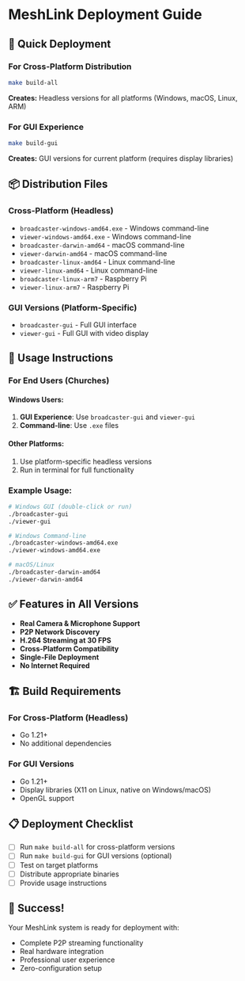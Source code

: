 # MeshLink Deployment Guide

## 🚀 Quick Deployment

### For Cross-Platform Distribution
```bash
make build-all
```
**Creates:** Headless versions for all platforms (Windows, macOS, Linux, ARM)

### For GUI Experience  
```bash
make build-gui
```
**Creates:** GUI versions for current platform (requires display libraries)

## 📦 Distribution Files

### Cross-Platform (Headless)
- `broadcaster-windows-amd64.exe` - Windows command-line
- `viewer-windows-amd64.exe` - Windows command-line  
- `broadcaster-darwin-amd64` - macOS command-line
- `viewer-darwin-amd64` - macOS command-line
- `broadcaster-linux-amd64` - Linux command-line
- `viewer-linux-amd64` - Linux command-line
- `broadcaster-linux-arm7` - Raspberry Pi
- `viewer-linux-arm7` - Raspberry Pi

### GUI Versions (Platform-Specific)
- `broadcaster-gui` - Full GUI interface
- `viewer-gui` - Full GUI with video display

## 🎯 Usage Instructions

### For End Users (Churches)

#### Windows Users:
1. **GUI Experience**: Use `broadcaster-gui` and `viewer-gui`
2. **Command-line**: Use `.exe` files

#### Other Platforms:
1. Use platform-specific headless versions
2. Run in terminal for full functionality

### Example Usage:
```bash
# Windows GUI (double-click or run)
./broadcaster-gui
./viewer-gui

# Windows Command-line
./broadcaster-windows-amd64.exe
./viewer-windows-amd64.exe

# macOS/Linux
./broadcaster-darwin-amd64
./viewer-darwin-amd64
```

## ✅ Features in All Versions

- **Real Camera & Microphone Support**
- **P2P Network Discovery** 
- **H.264 Streaming at 30 FPS**
- **Cross-Platform Compatibility**
- **Single-File Deployment**
- **No Internet Required**

## 🏗️ Build Requirements

### For Cross-Platform (Headless)
- Go 1.21+
- No additional dependencies

### For GUI Versions
- Go 1.21+
- Display libraries (X11 on Linux, native on Windows/macOS)
- OpenGL support

## 📋 Deployment Checklist

- [ ] Run `make build-all` for cross-platform versions
- [ ] Run `make build-gui` for GUI versions (optional)
- [ ] Test on target platforms
- [ ] Distribute appropriate binaries
- [ ] Provide usage instructions

## 🎉 Success!

Your MeshLink system is ready for deployment with:
- Complete P2P streaming functionality
- Real hardware integration
- Professional user experience
- Zero-configuration setup